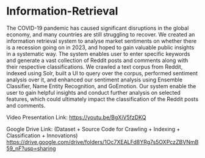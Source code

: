 # Information-Retrieval

The COVID-19 pandemic has caused significant disruptions in the global economy, and many countries are still struggling to recover. We created an information retrieval system to analyse market sentiments on whether there is a recession going on in 2023, and hoped to gain valuable public insights in a systematic way. The system enables user to enter specific keywords and generate a vast collection of Reddit posts and comments along with their respective classifications. We crawled a text corpus from Reddit, indexed using Solr, built a UI to query over the corpus, performed sentiment analysis over it, and enhanced our sentiment analysis using Ensemble Classifier, Name Entity Recognition, and GoEmotion. Our system enable the user to gain helpful insights and conduct further analysis on selected features, which could ultimately impact the classification of the Reddit posts and comments. 

Video Presentation Link:
https://youtu.be/BgXiV5fzDKQ

Google Drive Link: (Dataset + Source Code for Crawling + Indexing + Classification + Innovations) https://drive.google.com/drive/folders/1Oc7XEALFd8YRg7s5OXPczZBVNmB59_nF?usp=sharing
